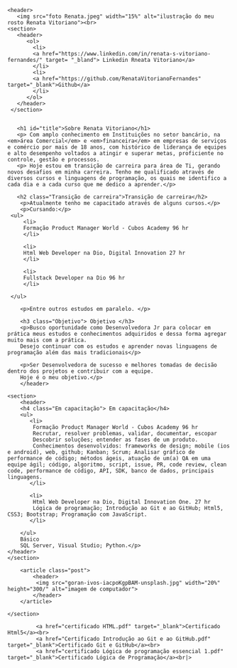 <!DOCTYPE html>
<html>

<head>
    <meta charset="utf-8">
    <title>Renata Vitoriano</title>
    <link ref="stylesheet" href="style.css">
</head>
<body>
    
    <header>
       <img src="foto Renata.jpeg" width="15%" alt="ilustração do meu rosto Renata Vitoriano"><br>
    <section>
       <header>
          <ol>
            <li>
            <a href="https://www.linkedin.com/in/renata-s-vitoriano-fernandes/" target= "_bland"> Linkedin Rneata Vitoriano</a>
            </li>
            <li>
            <a href="https://github.com/RenataVitorianoFernandes" target="_blank">Github</a>
            </li>
          </ol>
       </header>
     </section>  


       <h1 id="title">Sobre Renata Vitoriano</h1>
       <p> Com amplo conhecimento em Instituições no setor bancário, na <em>área Comercial</em> e <em>financeira</em> em empresas de serviços e comércio por mais de 18 anos, com histórico de liderança de equipes e alto desempenho voltados a atingir e superar metas, proficiente no controle, gestão e processos.
       <p> Hoje estou em transição de carreira para área de Ti, gerando novos desafios em minha carreira. Tenho me qualificado através de diversos cursos e linguagens de programação, os quais me identifico a cada dia e a cada curso que me dedico a aprender.</p>
        
       <h2 class="Transição de carreira">Transição de carreira</h2>
        <p>Atualmente tenho me capacitado através de alguns cursos.</p>
        <p>Cursando:</p>
     <ul>
         <li>
         Formação Product Manager World - Cubos Academy 96 hr
         </li>
         
         <li>
         Html Web Developer na Dio, Digital Innovation 27 hr
         </li>

         <li>
         Fullstack Developer na Dio 96 hr
         </li>
      
     </ul>

        <p>Entre outros estudos em paralelo. </p>

        <h3 class="Objetivo"> Objetivo </h3>
        <p>Busco oportunidade como Desenvolvedora Jr para colocar em prática meus estudos e conhecimentos adquiridos e dessa forma agregar muito mais com a prática.
        Desejo continuar com os estudos e aprender novas linguagens de programação além das mais tradicionais</p>
        
        <p>Ser Desenvolvedora de sucesso e melhores tomadas de decisão dentro dos projetos e contribuir com a equipe.
        Hoje é o meu objetivo.</p>
        </header>

    <section>
        <header>
        <h4 class="Em capacitação"> Em capacitação</h4>
        <ul>  
           <li>
            Formação Product Manager World - Cubos Academy 96 hr
            Recrutar, resolver problemas, validar, documentar, escopar
            Descobrir soluções; entender as fases de um produto.
            Conhecimentos desenvolvidos: frameworks de design; mobile (ios e android), web, github; Kanban; Scrum; Analisar gráfico de performance de código; métodos ágeis, atuação de um(a) QA em uma equipe ágil; código, algoritmo, script, issue, PR, code review, clean code, performance de código, API, SDK, banco de dados, principais linguagens.
           </li> 

           <li>
            Html Web Developer na Dio, Digital Innovation One. 27 hr
            Lógica de programação; Introdução ao Git e ao GitHub; Html5, CSS3; Bootstrap; Programação com JavaScript.
           </li>
        
        </ul>
        Básico
        SQL Server, Visual Studio; Python.</p>
    </header>
    </section>
                        
        <article class="post">
            <header>
             <img src="goran-ivos-iacpoKgpBAM-unsplash.jpg" width="20%" height="300/" alt="imagem de computador">
            </header>
        </article>

    </section>

<footer>

             <a href="certificado HTML.pdf" target="_blank">Certificado Html5</a><br>
             <a href="Certificado Introdução ao Git e ao GitHub.pdf" target="_blank">Certificado Git e GitHub</a><br>
             <a href="certificado Lógica de programação essencial 1.pdf" target="_blank">Certificado Lógica de Programação</a><br|>
        
    
</footer>
</body>
</html>
